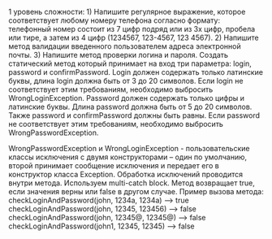 1 уровень сложности: 1) Напишите регулярное выражение, которое соответствует любому номеру телефона согласно формату:
телефонный номер состоит из 7 цифр подряд или из 3х цифр, пробела или тире,
а затем из 4 цифр (1234567, 123-4567, 123 4567).
2) Напишите метод валидации введенного пользователем адреcа электронной почты.
3) Напишите метод проверки логина и пароля.
Создать статический метод который принимает на вход три параметра: login, password и confirmPassword.
Login должен содержать только латинские буквы, длина login должна быть от 3 до 20 символов.
Если login не соответствует этим требованиям, необходимо выбросить WrongLoginException.
Password должен содержать только цифры и латинские буквы. Длина password должна быть от 5 до 20 символов.
Также password и confirmPassword должны быть равны.
Если password не соответствует этим требованиям, необходимо выбросить WrongPasswordException.

WrongPasswordException и WrongLoginException - пользовательские классы исключения с двумя конструкторами – один по умолчанию,
второй принимает сообщение исключения и передает его в конструктор класса Exception.
Обработка исключений проводится внутри метода.
Используем multi-catch block. Метод возвращает true, если значения верны или false в другом случае.
Пример вызова метода:
checkLoginAndPassword(john, 1234a, 1234a) --> true
checkLoginAndPassword(john, 12345, 123456) --> false
checkLoginAndPassword(john, 12345@, 12345@) --> false
checkLoginAndPassword(john1, 12345, 12345) --> false